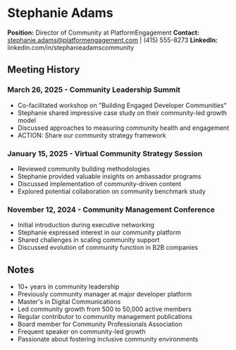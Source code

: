 # Stephanie Adams
**Position:** Director of Community at PlatformEngagement
**Contact:** stephanie.adams@platformengagement.com | (415) 555-8273
**LinkedIn:** linkedin.com/in/stephanieadamscommunity

## Meeting History

### March 26, 2025 - Community Leadership Summit
* Co-facilitated workshop on "Building Engaged Developer Communities"
* Stephanie shared impressive case study on their community-led growth model
* Discussed approaches to measuring community health and engagement
* ACTION: Share our community strategy framework

### January 15, 2025 - Virtual Community Strategy Session
* Reviewed community building methodologies
* Stephanie provided valuable insights on ambassador programs
* Discussed implementation of community-driven content
* Explored potential collaboration on community benchmark study

### November 12, 2024 - Community Management Conference
* Initial introduction during executive networking
* Stephanie expressed interest in our community platform
* Shared challenges in scaling community support
* Discussed evolution of community function in B2B companies

## Notes
* 10+ years in community leadership
* Previously community manager at major developer platform
* Master's in Digital Communications
* Led community growth from 500 to 50,000 active members
* Regular contributor to community management publications
* Board member for Community Professionals Association
* Frequent speaker on community-led growth
* Passionate about fostering inclusive community environments